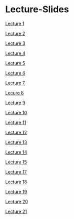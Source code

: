 # Lecture-Slides

[Lecture 1](https://github.com/core-methods-in-edm/lecture-slides/blob/master/HUDK405019-L1-Intro.pdf)

[Lecture 2](https://github.com/core-methods-in-edm/lecture-slides/blob/master/HUDK405019-L2-Git.pdf)

[Lecture 3](https://github.com/core-methods-in-edm/lecture-slides/blob/master/HUDK405019-L3-Data%20Sources.pdf)

[Lecture 4](https://github.com/core-methods-in-edm/lecture-slides/blob/master/HUDK405019-L4-Zotero-Analytic%20Strategy.pdf)

[Lecture 5](https://github.com/core-methods-in-edm/lecture-slides/blob/master/HUDK405019-L5-Wrangling1.pdf)

[Lecture 6](https://github.com/core-methods-in-edm/lecture-slides/blob/master/HUDK405019-L6-Wrangling2.pdf)

[Lecture 7](https://github.com/core-methods-in-edm/lecture-slides/blob/master/HUDK405019-L7-Visualization1.pdf)

[Lecure 8](https://github.com/core-methods-in-edm/lecture-slides/blob/master/HUDK405019-L8-Visualization2.pdf)

[Lecture 9](https://github.com/core-methods-in-edm/lecture-slides/blob/master/HUDK405019-L9-SNA1.pdf)

[Lecture 10](https://github.com/core-methods-in-edm/lecture-slides/blob/master/HUDK405019-L10-iGraph%20Syntax.pdf)

[Lecture 11](https://github.com/core-methods-in-edm/lecture-slides/blob/master/HUDK405019-L11-Clustering1.pdf)

[Lecture 12](https://github.com/core-methods-in-edm/lecture-slides/blob/master/HUDK405019-L12-Clustering2.pdf)

[Lecture 13](https://github.com/core-methods-in-edm/lecture-slides/blob/master/HUDK405019-L13-Clustering3-SO.pdf)

[Lecture 14](https://github.com/core-methods-in-edm/lecture-slides/blob/master/HUDK405019-L14-PCA.pdf)

[Lecture 15](https://github.com/core-methods-in-edm/lecture-slides/blob/master/HUDK405019-L15-Feedback.pdf)

[Lecture 17]()

[Lecture 18]()

[Lecture 19]()

[Lecture 20]()  

[Lecture 21]()

